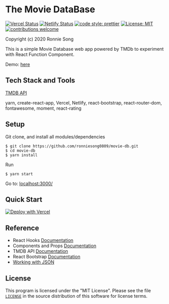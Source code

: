 # The Movie DataBase

[![Vercel Status](https://img.shields.io/badge/Vercel-Deployed-blue)](https://the-movie-db.vercel.app/)
[![Netlify Status](https://img.shields.io/badge/Netlify-Success-1abc9c)](https://app.netlify.com/sites/themovie-db/deploys)
[![code style: prettier](https://img.shields.io/badge/code_style-prettier-ff69b4.svg?style=flat-square)](https://github.com/prettier/prettier)
[![License: MIT](https://img.shields.io/badge/License-MIT-yellow.svg)](https://github.com/ronniesong0809/movie-db/blob/master/LICENSE)
[![contributions welcome](https://img.shields.io/badge/Contributions-welcome-brightgreen.svg?style=flat)](https://github.com/ronniesong0809/movie-db/issues/new)

Copyright (c) 2020 Ronnie Song

This is a simple Movie Database web app powered by TMDb to experiment with React Function Component.

Demo: [here](https://the-movie-db.vercel.app/)

## Tech Stack and Tools

[TMDB API](https://www.themoviedb.org/documentation/api)

yarn, create-react-app, Vercel, Netlify, react-bootstrap, react-router-dom, fontawesome, moment, react-rating

## Setup

Git clone, and install all modules/dependencies

```shells
$ git clone https://github.com/ronniesong0809/movie-db.git
$ cd movie-db
$ yarn install
```

Run

```shell
$ yarn start
```

Go to: [localhost:3000/](http://localhost:3000/)

## Quick Start

[![Deploy with Vercel](https://vercel.com/button)](https://vercel.com/new/git/external?repository-url=https%3A%2F%2Fgithub.com%2Fronniesong0809%2Fmovie-db)

## Reference

- React Hooks [Documentation](https://reactjs.org/docs/hooks-rules)
- Components and Props [Documentation](https://reactjs.org/docs/components-and-props)
- TMDB API [Documentation](https://www.themoviedb.org/documentation/api)
- React Bootstrap [Documentation](https://react-bootstrap.github.io/components/alerts/)
- [Working with JSON](https://developer.mozilla.org/en-US/docs/Learn/JavaScript/Objects/JSON)

## License

This program is licensed under the "MIT License". Please see the file [`LICENSE`](https://github.com/ronniesong0809/movie-db/blob/master/LICENSE) in the source distribution of this software for license terms.
